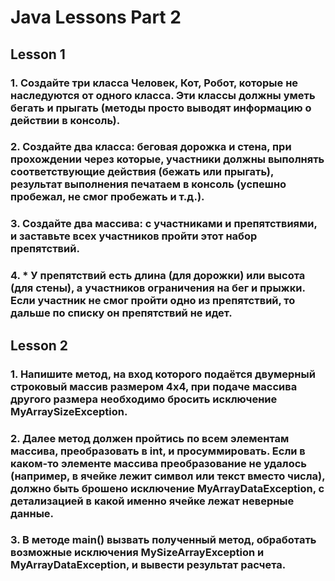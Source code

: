 # Java Lessons Part 2
## Lesson 1
### 1. Создайте три класса Человек, Кот, Робот, которые не наследуются от одного класса. Эти классы должны уметь бегать и прыгать (методы просто выводят информацию о действии в консоль).
### 2. Создайте два класса: беговая дорожка и стена, при прохождении через которые, участники должны выполнять соответствующие действия (бежать или прыгать), результат выполнения печатаем в консоль (успешно пробежал, не смог пробежать и т.д.).
### 3. Создайте два массива: с участниками и препятствиями, и заставьте всех участников пройти этот набор препятствий.
### 4. * У препятствий есть длина (для дорожки) или высота (для стены), а участников ограничения на бег и прыжки. Если участник не смог пройти одно из препятствий, то дальше по списку он препятствий не идет.
## Lesson 2
### 1. Напишите метод, на вход которого подаётся двумерный строковый массив размером 4х4, при подаче массива другого размера необходимо бросить исключение MyArraySizeException.
### 2. Далее метод должен пройтись по всем элементам массива, преобразовать в int, и просуммировать. Если в каком-то элементе массива преобразование не удалось (например, в ячейке лежит символ или текст вместо числа), должно быть брошено исключение MyArrayDataException, с детализацией в какой именно ячейке лежат неверные данные.
### 3. В методе main() вызвать полученный метод, обработать возможные исключения MySizeArrayException и MyArrayDataException, и вывести результат расчета.